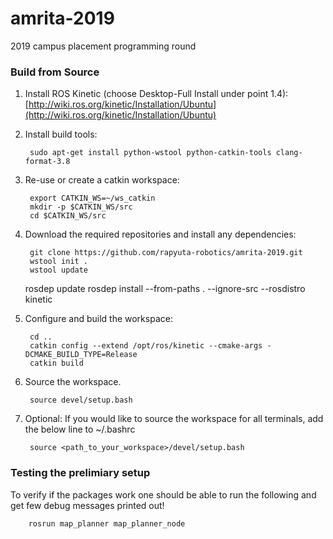 # amrita-2019
2019 campus placement programming round

### Build from Source

1. Install ROS Kinetic (choose Desktop-Full Install under point 1.4): [http://wiki.ros.org/kinetic/Installation/Ubuntu](http://wiki.ros.org/kinetic/Installation/Ubuntu)

2. Install build tools:

        sudo apt-get install python-wstool python-catkin-tools clang-format-3.8

3. Re-use or create a catkin workspace:

        export CATKIN_WS=~/ws_catkin
        mkdir -p $CATKIN_WS/src
        cd $CATKIN_WS/src

4. Download the required repositories and install any dependencies:

        git clone https://github.com/rapyuta-robotics/amrita-2019.git
        wstool init .
        wstool update 
	rosdep update
        rosdep install --from-paths . --ignore-src --rosdistro kinetic

5. Configure and build the workspace:

        cd ..
        catkin config --extend /opt/ros/kinetic --cmake-args -DCMAKE_BUILD_TYPE=Release
        catkin build

6. Source the workspace.

        source devel/setup.bash
        
7. Optional:  If you would like to source the workspace for all terminals, add the below line to ~/.bashrc

        source <path_to_your_workspace>/devel/setup.bash

### Testing the prelimiary setup

To verify if the packages work one should be able to run the following and get few debug messages printed out!

        rosrun map_planner map_planner_node

